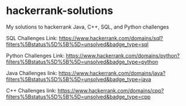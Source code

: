 # hackerrank-solutions 
My solutions to hackerrank Java, C++, SQL, and Python challenges

SQL Challenges Link: https://www.hackerrank.com/domains/sql?filters%5Bstatus%5D%5B%5D=unsolved&badge_type=sql

Python Challenges Link: https://www.hackerrank.com/domains/python?filters%5Bstatus%5D%5B%5D=unsolved&badge_type=python

Java Challenges link: https://www.hackerrank.com/domains/java?filters%5Bstatus%5D%5B%5D=unsolved&badge_type=java

C++ Challenges link: https://www.hackerrank.com/domains/cpp?filters%5Bstatus%5D%5B%5D=unsolved&badge_type=cpp

